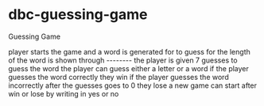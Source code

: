 # dbc-guessing-game
Guessing Game

player starts the game and a word is generated for to guess for
the length of the word is shown through --------
the player is given 7 guesses to guess the word
the player can guess either a letter or a word
if the player guesses the word correctly they win
if the player guesses the word incorrectly after the guesses goes to 0 they lose
a new game can start after win or lose by writing in yes or no